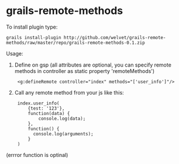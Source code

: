 grails-remote-methods
=====================

To install plugin type:
    
    grails install-plugin http://github.com/welvet/grails-remote-methods/raw/master/repo/grails-remote-methods-0.1.zip

Usage: 

1. Define on gsp (all attributes are optional, you can specify remote methods in controller as static property 'remoteMethods')

        <g:defineRemote controller="index" methods="['user_info']"/>

2. Call any remote method from your js like this:

        index.user_info(
            {test: '123'}, 
            function(data) {
                console.log(data);
            },
            function() {
              console.log(arguments);
            }
        )

(errror function is optinal)

